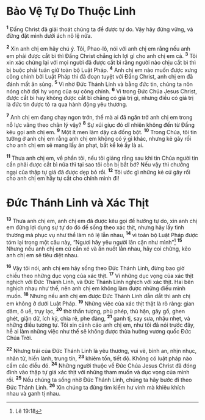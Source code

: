 # Bảo Vệ Tự Do Thuộc Linh

<sup><b>1</b></sup> Đấng Christ đã giải thoát chúng ta để được tự do. Vậy hãy đứng vững, và đừng đặt mình dưới ách nô lệ nữa.

<sup><b>2</b></sup> Xin anh chị em hãy chú ý. Tôi, Phao-lô, nói với anh chị em rằng nếu anh em phải được cắt bì thì Đấng Christ chẳng ích lợi gì cho anh chị em cả. <sup><b>3</b></sup> Tôi xin xác chứng lại với mọi người đã được cắt bì rằng người nào chịu cắt bì thì bị buộc phải tuân giữ toàn bộ Luật Pháp. <sup><b>4</b></sup> Anh chị em nào muốn được xưng công chính bởi Luật Pháp thì đã đoạn tuyệt với Đấng Christ, anh chị em đã đánh mất ân sủng. <sup><b>5</b></sup> Vì nhờ Đức Thánh Linh và bằng đức tin, chúng ta nôn nóng chờ đợi hy vọng của sự công chính. <sup><b>6</b></sup> Vì trong Đức Chúa Jesus Christ, được cắt bì hay không được cắt bì chẳng có giá trị gì, nhưng điều có giá trị là đức tin được tỏ ra qua hành động yêu thương.

<sup><b>7</b></sup> Anh chị em đang chạy ngon trớn, thế mà ai đã ngăn trở anh chị em trong nỗ lực vâng theo chân lý vậy? <sup><b>8</b></sup> Sự xúi giục đó dĩ nhiên không đến từ Đấng kêu gọi anh chị em. <sup><b>9</b></sup> Một ít men làm dậy cả đống bột. <sup><b>10</b></sup> Trong Chúa, tôi tin tưởng ở anh chị em rằng anh chị em không có ý gì khác, nhưng kẻ gây rối cho anh chị em sẽ mang lấy án phạt, bất kể kẻ ấy là ai.

<sup><b>11</b></sup> Thưa anh chị em, về phần tôi, nếu tôi giảng rằng sau khi tin Chúa người tin cần phải được cắt bì nữa thì tại sao tôi còn bị bắt bớ? Nếu vậy thì chướng ngại của thập tự giá đã được dẹp bỏ rồi. <sup><b>12</b></sup> Tôi ước gì những kẻ cứ gây rối cho anh chị em hãy tự cắt cho chính mình đi!

# Đức Thánh Linh và Xác Thịt

<sup><b>13</b></sup> Thưa anh chị em, anh chị em đã được kêu gọi để hưởng tự do, xin anh chị em đừng lợi dụng sự tự do đó để sống theo xác thịt, nhưng hãy lấy tình thương mà phục vụ như thể làm nô lệ lẫn nhau, <sup><b>14</b></sup> vì toàn bộ Luật Pháp được tóm lại trong một câu này, “Ngươi hãy yêu người lân cận như mình”[^1-57463411-8fa8-46fa-9b32-467454cfe91c] <sup><b>15</b></sup> Nhưng nếu anh chị em cứ cắn xé và ăn nuốt lẫn nhau, hãy coi chừng, kẻo anh chị em sẽ tiêu diệt nhau.

<sup><b>16</b></sup> Vậy tôi nói, anh chị em hãy sống theo Đức Thánh Linh, đừng bao giờ chiều theo những dục vọng của xác thịt. <sup><b>17</b></sup> Vì những dục vọng của xác thịt nghịch với Đức Thánh Linh, và Đức Thánh Linh nghịch với xác thịt. Hai bên nghịch nhau như thế, nên anh chị em không làm được những điều mình muốn. <sup><b>18</b></sup> Nhưng nếu anh chị em được Đức Thánh Linh dẫn dắt thì anh chị em không ở dưới Luật Pháp. <sup><b>19</b></sup> Những việc của xác thịt thật là rõ ràng: gian dâm, ô uế, trụy lạc, <sup><b>20</b></sup> thờ thần tượng, phù phép, thù hận, gây gổ, ghen ghét, giận dữ, ích kỷ, chia rẽ, phe đảng, <sup><b>21</b></sup> ganh tị, say sưa, nhậu nhẹt, và những điều tương tự. Tôi xin cảnh cáo anh chị em, như tôi đã nói trước đây, hễ ai làm những việc như thế sẽ không được thừa hưởng vương quốc Đức Chúa Trời.

<sup><b>22</b></sup> Nhưng trái của Đức Thánh Linh là yêu thương, vui vẻ, bình an, nhịn nhục, nhân từ, hiền lành, trung tín, <sup><b>23</b></sup> khiêm tốn, tiết độ. Không có luật pháp nào cấm các điều đó. <sup><b>24</b></sup> Những người thuộc về Đức Chúa Jesus Christ đã đóng đinh vào thập tự giá xác thịt với những tham muốn và dục vọng của mình rồi. <sup><b>25</b></sup> Nếu chúng ta sống nhờ Đức Thánh Linh, chúng ta hãy bước đi theo Đức Thánh Linh. <sup><b>26</b></sup> Xin chúng ta đừng tìm kiếm hư vinh mà khiêu khích nhau và ganh tị nhau.

[^1-57463411-8fa8-46fa-9b32-467454cfe91c]: Lê 19:18
